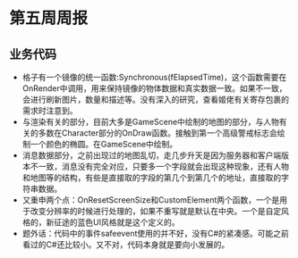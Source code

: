 # 第五周周报
## 业务代码
- 格子有一个镜像的统一函数:Synchronous(fElapsedTime)，这个函数需要在OnRender中调用，用来保持镜像的物体数据和真实数据一致。如果不一致，会进行刷新图片，数量和描述等。没有深入的研究，查看姬佬有关寄存包裹的需求时注意到。
- 与渲染有关的部分，目前大多是GameScene中绘制的地图的部分，与人物有关的多数在Character部分的OnDraw函数。接触到第一个高级警戒标志会绘制一个颜色的椭圆。在GameScene中绘制。
- 消息数据部分，之前出现过的地图乱切，走几步升天是因为服务器和客户端版本不一致，消息没有完全对应，只要多一个字段就会出现这种现象，还有人物和地图等的结构，有些是直接取的字段的第几个到第几个的地址，直接取的字符串数据。
- 又重申两个点：OnResetScreenSize和CustomElement两个函数，一个是用于改变分辨率的时候进行处理的，如果不重写就是默认在中央。一个是自定风格的，新征途的蓝色UI风格就是这个定义的。
- 题外话：代码中的事件safeevent使用的并不好，没有C#的紧凑感。可能之前看过的C#还比较小。又不对，代码本身就是要向小发展的。